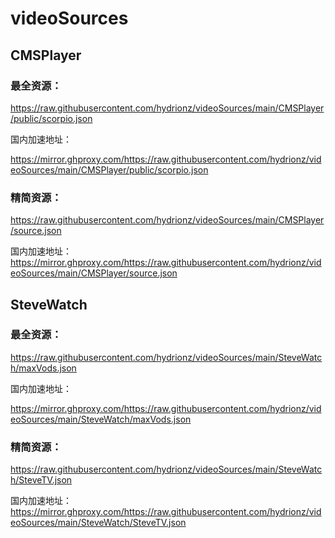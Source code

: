 # videoSources

## CMSPlayer
### 最全资源：
https://raw.githubusercontent.com/hydrionz/videoSources/main/CMSPlayer/public/scorpio.json

国内加速地址：

https://mirror.ghproxy.com/https://raw.githubusercontent.com/hydrionz/videoSources/main/CMSPlayer/public/scorpio.json

### 精简资源：
https://raw.githubusercontent.com/hydrionz/videoSources/main/CMSPlayer/source.json

国内加速地址：
https://mirror.ghproxy.com/https://raw.githubusercontent.com/hydrionz/videoSources/main/CMSPlayer/source.json


## SteveWatch
### 最全资源：
https://raw.githubusercontent.com/hydrionz/videoSources/main/SteveWatch/maxVods.json

国内加速地址：

https://mirror.ghproxy.com/https://raw.githubusercontent.com/hydrionz/videoSources/main/SteveWatch/maxVods.json

### 精简资源：
https://raw.githubusercontent.com/hydrionz/videoSources/main/SteveWatch/SteveTV.json

国内加速地址：
https://mirror.ghproxy.com/https://raw.githubusercontent.com/hydrionz/videoSources/main/SteveWatch/SteveTV.json


